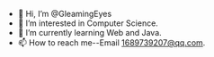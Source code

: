 - 👋 Hi, I’m @GleamingEyes
- 👀 I’m interested in Computer Science.
- 🌱 I’m currently learning Web and Java.
- 📫 How to reach me--Email 1689739207@qq.com.

<!---
GleamingEyes/GleamingEyes is a ✨ special ✨ repository because its `README.md` (this file) appears on your GitHub profile.
You can click the Preview link to take a look at your changes.
--->
